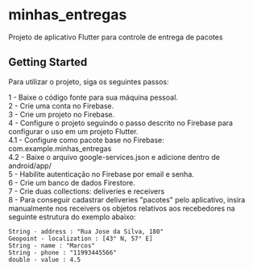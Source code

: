 # minhas_entregas

Projeto de aplicativo Flutter para controle de entrega de pacotes

## Getting Started

Para utilizar o projeto, siga os seguintes passos:

1 - Baixe o código fonte para sua máquina pessoal.<br/>
2 - Crie uma conta no Firebase.<br/>
3 - Crie um projeto no Firebase.<br/>
4 - Configure o projeto seguindo o passo descrito no Firebase para configurar o uso em um projeto Flutter.<br/>
  4.1 - Configure como pacote base no Firebase: com.example.minhas_entregas<br/>
  4.2 - Baixe o arquivo google-services.json e adicione dentro de android/app/<br/>
5 - Habilite autenticação no Firebase por email e senha.<br/>
6 - Crie um banco de dados Firestore.<br/>
7 - Crie duas collections: deliveries e receivers<br/>
8 - Para conseguir cadastrar deliveries "pacotes" pelo aplicativo, insira manualmente nos receivers os objetos relativos aos recebedores na seguinte estrutura do exemplo abaixo:<br/>

    String - address : "Rua Jose da Silva, 180"
    Geopoint - localization : [43° N, 57° E]
    String - name : "Marcos"
    String - phone : "11993445566"
    double - value : 4.5
